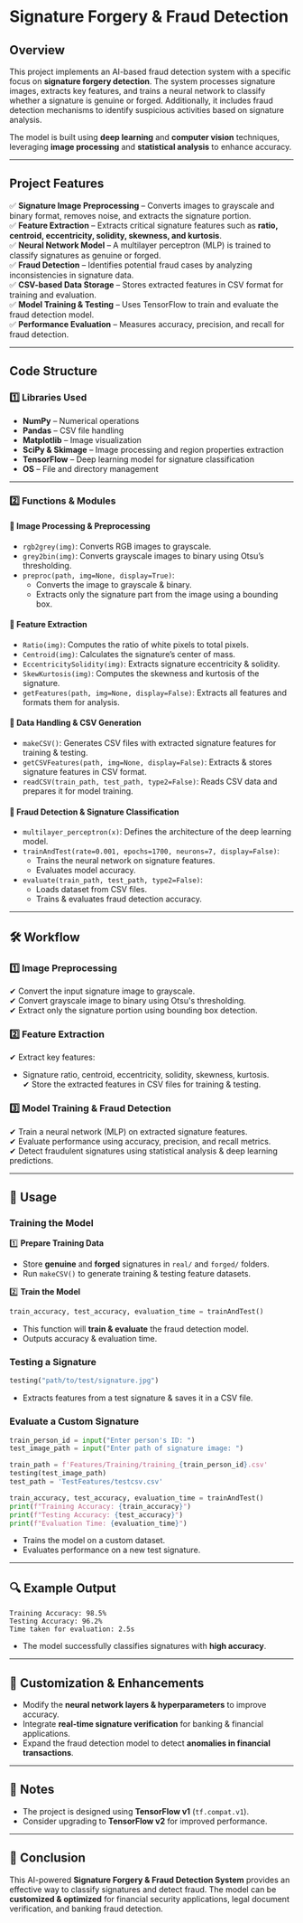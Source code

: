 # **Signature Forgery & Fraud Detection**  

## **Overview**  
This project implements an AI-based fraud detection system with a specific focus on **signature forgery detection**. The system processes signature images, extracts key features, and trains a neural network to classify whether a signature is genuine or forged. Additionally, it includes fraud detection mechanisms to identify suspicious activities based on signature analysis.  

The model is built using **deep learning** and **computer vision** techniques, leveraging **image processing** and **statistical analysis** to enhance accuracy.  

---

## **Project Features**  
✅ **Signature Image Preprocessing** – Converts images to grayscale and binary format, removes noise, and extracts the signature portion.  
✅ **Feature Extraction** – Extracts critical signature features such as **ratio, centroid, eccentricity, solidity, skewness, and kurtosis**.  
✅ **Neural Network Model** – A multilayer perceptron (MLP) is trained to classify signatures as genuine or forged.  
✅ **Fraud Detection** – Identifies potential fraud cases by analyzing inconsistencies in signature data.  
✅ **CSV-based Data Storage** – Stores extracted features in CSV format for training and evaluation.  
✅ **Model Training & Testing** – Uses TensorFlow to train and evaluate the fraud detection model.  
✅ **Performance Evaluation** – Measures accuracy, precision, and recall for fraud detection.  

---

## **Code Structure**  

### **1️⃣ Libraries Used**  
- **NumPy** – Numerical operations  
- **Pandas** – CSV file handling  
- **Matplotlib** – Image visualization  
- **SciPy & Skimage** – Image processing and region properties extraction  
- **TensorFlow** – Deep learning model for signature classification  
- **OS** – File and directory management  

---

### **2️⃣ Functions & Modules**  

#### **📌 Image Processing & Preprocessing**  
- `rgb2grey(img)`: Converts RGB images to grayscale.  
- `grey2bin(img)`: Converts grayscale images to binary using Otsu’s thresholding.  
- `preproc(path, img=None, display=True)`:  
   - Converts the image to grayscale & binary.  
   - Extracts only the signature part from the image using a bounding box.  

#### **📌 Feature Extraction**  
- `Ratio(img)`: Computes the ratio of white pixels to total pixels.  
- `Centroid(img)`: Calculates the signature’s center of mass.  
- `EccentricitySolidity(img)`: Extracts signature eccentricity & solidity.  
- `SkewKurtosis(img)`: Computes the skewness and kurtosis of the signature.  
- `getFeatures(path, img=None, display=False)`: Extracts all features and formats them for analysis.  

#### **📌 Data Handling & CSV Generation**  
- `makeCSV()`: Generates CSV files with extracted signature features for training & testing.  
- `getCSVFeatures(path, img=None, display=False)`: Extracts & stores signature features in CSV format.  
- `readCSV(train_path, test_path, type2=False)`: Reads CSV data and prepares it for model training.  

#### **📌 Fraud Detection & Signature Classification**  
- `multilayer_perceptron(x)`: Defines the architecture of the deep learning model.  
- `trainAndTest(rate=0.001, epochs=1700, neurons=7, display=False)`:  
   - Trains the neural network on signature features.  
   - Evaluates model accuracy.  
- `evaluate(train_path, test_path, type2=False)`:  
   - Loads dataset from CSV files.  
   - Trains & evaluates fraud detection accuracy.  

---

## **🛠️ Workflow**  

### **1️⃣ Image Preprocessing**  
✔ Convert the input signature image to grayscale.  
✔ Convert grayscale image to binary using Otsu's thresholding.  
✔ Extract only the signature portion using bounding box detection.  

### **2️⃣ Feature Extraction**  
✔ Extract key features:  
   - Signature ratio, centroid, eccentricity, solidity, skewness, kurtosis.  
✔ Store the extracted features in CSV files for training & testing.  

### **3️⃣ Model Training & Fraud Detection**  
✔ Train a neural network (MLP) on extracted signature features.  
✔ Evaluate performance using accuracy, precision, and recall metrics.  
✔ Detect fraudulent signatures using statistical analysis & deep learning predictions.  

---

## **📌 Usage**  

### **Training the Model**  
1️⃣ **Prepare Training Data**  
- Store **genuine** and **forged** signatures in `real/` and `forged/` folders.  
- Run `makeCSV()` to generate training & testing feature datasets.  

2️⃣ **Train the Model**  
```python
train_accuracy, test_accuracy, evaluation_time = trainAndTest()
```
- This function will **train & evaluate** the fraud detection model.  
- Outputs accuracy & evaluation time.  

### **Testing a Signature**  
```python
testing("path/to/test/signature.jpg")
```
- Extracts features from a test signature & saves it in a CSV file.  

### **Evaluate a Custom Signature**  
```python
train_person_id = input("Enter person's ID: ")
test_image_path = input("Enter path of signature image: ")

train_path = f'Features/Training/training_{train_person_id}.csv'
testing(test_image_path)
test_path = 'TestFeatures/testcsv.csv'

train_accuracy, test_accuracy, evaluation_time = trainAndTest()
print(f"Training Accuracy: {train_accuracy}")
print(f"Testing Accuracy: {test_accuracy}")
print(f"Evaluation Time: {evaluation_time}")
```
- Trains the model on a custom dataset.  
- Evaluates performance on a new test signature.  

---

## **🔍 Example Output**  
```
Training Accuracy: 98.5%
Testing Accuracy: 96.2%
Time taken for evaluation: 2.5s
```
- The model successfully classifies signatures with **high accuracy**.  

---

## **🚀 Customization & Enhancements**  
- Modify the **neural network layers & hyperparameters** to improve accuracy.  
- Integrate **real-time signature verification** for banking & financial applications.  
- Expand the fraud detection model to detect **anomalies in financial transactions**.  

---

## **📝 Notes**  
- The project is designed using **TensorFlow v1** (`tf.compat.v1`).  
- Consider upgrading to **TensorFlow v2** for improved performance.  

---

## **🌟 Conclusion**  
This AI-powered **Signature Forgery & Fraud Detection System** provides an effective way to classify signatures and detect fraud. The model can be **customized & optimized** for financial security applications, legal document verification, and banking fraud detection.  

